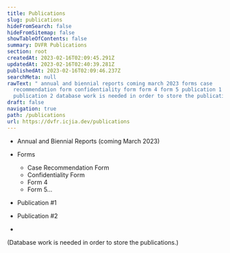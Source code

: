 ```yaml
---
title: Publications
slug: publications
hideFromSearch: false
hideFromSitemap: false
showTableOfContents: false
summary: DVFR Publications
section: root
createdAt: 2023-02-16T02:09:45.291Z
updatedAt: 2023-02-16T02:40:39.281Z
publishedAt: 2023-02-16T02:09:46.237Z
searchMeta: null
rawText: " annual and biennial reports coming march 2023 forms case
  recommendation form confidentiality form form 4 form 5 publication 1
  publication 2 database work is needed in order to store the publications "
draft: false
navigation: true
path: /publications
url: https://dvfr.icjia.dev/publications
---
```


- Annual and Biennial Reports (coming March 2023)

- Forms
    - Case Recommendation Form
    - Confidentiality Form
    - Form 4
    - Form 5…
    
- Publication #1
- Publication #2
- 

(Database work is needed in order to store the publications.)

